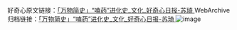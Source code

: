 好奇心原文链接：[「万物简史」“嗑药”进化史_文化_好奇心日报-苏琦 ](https://www.qdaily.com/articles/5330.html)
WebArchive归档链接：[「万物简史」“嗑药”进化史_文化_好奇心日报-苏琦 ](http://web.archive.org/web/20190623164547/https://www.qdaily.com/articles/5330.html)
![image](http://ww3.sinaimg.cn/large/007d5XDply1g3wgwveck0j30u03gc7wh)
